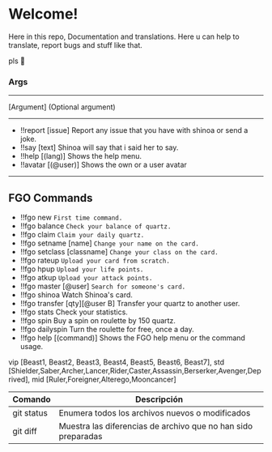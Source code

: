 # Welcome!
Here in this repo, Documentation and translations. Here u can help to translate, report bugs and stuff like that.

pls 💖



### Args

***
 [Argument]
 (Optional argument)

***
+ !!report [issue]			Report any issue that you have with shinoa or send a joke.
+ !!say [text]				Shinoa will say that i said her to say.
+ !!help [(lang)]			Shows the help menu.
+ !!avatar [(@user)]			Shows the own or a user avatar

***
## FGO Commands
 + !!fgo new 				`First time command. `
 + !!fgo balance 			`Check your balance of quartz.`
 + !!fgo claim 				`Claim your daily quartz. `
 + !!fgo setname [name]			`Change your name on the card.`
 + !!fgo setclass [classname]		`Change your class on the card.` 
 + !!fgo rateup 			`Upload your card from scratch.`
 + !!fgo hpup 				`Upload your life points.`
 + !!fgo atkup 				`Upload your attack points. `
 + !!fgo master [@user]			`Search for someone's card. `	
 + !!fgo shinoa 			Watch Shinoa's card.
 + !!fgo transfer [qty][@user B]	Transfer your quartz to another user. 
 + !!fgo stats 				Check your statistics. 
 + !!fgo spin 				Buy a spin on roulette by 150 quartz.
 + !!fgo dailyspin			Turn the roulette for free, once a day.
 + !!fgo help [(command)]		Shows the FGO help menu or the command usage.

  vip [Beast1, Beast2, Beast3, Beast4, Beast5, Beast6, Beast7],
      std [Shielder,Saber,Archer,Lancer,Rider,Caster,Assassin,Berserker,Avenger,Deprived],
      mid [Ruler,Foreigner,Alterego,Mooncancer]


| Comando | Descripción |
| --- | --- |
| git status | Enumera todos los archivos nuevos o modificados |
| git diff | Muestra las diferencias de archivo que no han sido preparadas |

